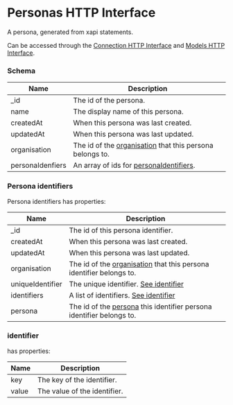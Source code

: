 ---
---

# Personas HTTP Interface

A persona, generated from xapi statements. 

Can be accessed through the [Connection HTTP Interface](/http-connection) and [Models HTTP Interface](/http-models).

### Schema

Name | Description 
--- | ---
_id | The id of the persona.
name | The display name of this persona.
createdAt | When this persona was last created.
updatedAt | When this persona was last updated.
organisation | The id of the [organisation](/http-organisations#schema) that this persona belongs to.
personaIdenfiers | An array of ids for [personaIdentifiers](#persona-identifiers).

### Persona identifiers

Persona identifiers has properties: 

Name | Description
--- | ---
_id | The id of this persona identifier.
createdAt | When this persona was last created.
updatedAt | When this persona was last updated.
organisation | The id of the [organisation](/http-organisations) that this persona identifier belongs to.
uniqueIdentifier | The unique identifier. [See identifier](#identifier)
identifiers | A list of identifiers. [See identifier](#identifier)
persona | The id of the [persona](/http-persona) this identifier persona identifier belongs to.

### identifier

has properties:

Name | Description
--- | ---
key | The key of the identifier.
value | The value of the identifier.


